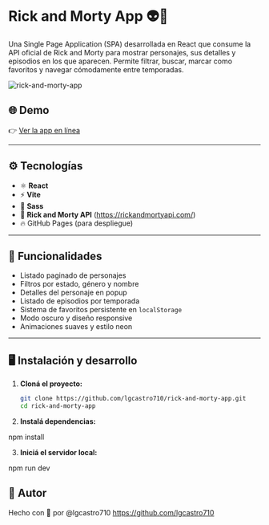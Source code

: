 # Rick and Morty App 👽🚀

Una Single Page Application (SPA) desarrollada en React que consume la API oficial de Rick and Morty para mostrar personajes, sus detalles y episodios en los que aparecen. Permite filtrar, buscar, marcar como favoritos y navegar cómodamente entre temporadas.

![rick-and-morty-app](https://lgcastro710.github.io/rick-and-morty-app/logo-r&m.png)


## 🌐 Demo

👉 [Ver la app en línea](https://lgcastro710.github.io/rick-and-morty-app/)

---

## ⚙️ Tecnologías

- ⚛️ **React**
- ⚡ **Vite**
- 🎨 **Sass**
- 🌌 **Rick and Morty API** (https://rickandmortyapi.com/)
- 🔥 GitHub Pages (para despliegue)

---

## 🧩 Funcionalidades

- Listado paginado de personajes
- Filtros por estado, género y nombre
- Detalles del personaje en popup
- Listado de episodios por temporada
- Sistema de favoritos persistente en `localStorage`
- Modo oscuro y diseño responsive
- Animaciones suaves y estilo neon

---

## 🖥️ Instalación y desarrollo

1. **Cloná el proyecto:**
   ```bash
   git clone https://github.com/lgcastro710/rick-and-morty-app.git
   cd rick-and-morty-app

2. **Instalá dependencias:**

npm install

3. **Iniciá el servidor local:**

npm run dev

## 🙌 Autor

Hecho con 💚 por @lgcastro710
https://github.com/lgcastro710